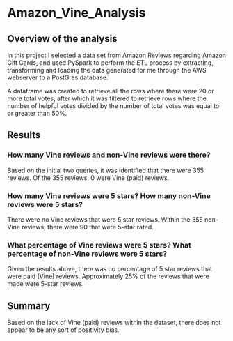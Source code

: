 # Amazon_Vine_Analysis

## Overview of the analysis  
In this project I selected a data set from Amazon Reviews regarding Amazon Gift Cards, and used PySpark to perform the ETL process by extracting, transforming and loading the data generated for me through the AWS webserver to a PostGres database. 

A dataframe was created to retrieve all the rows where there were 20 or more total votes, after which it was filtered to retrieve rows where the number of helpful votes divided by the number of total votes was equal to or greater than 50%.  

## Results   
### How many Vine reviews and non-Vine reviews were there?
Based on the initial two queries, it was identified that there were 355 reviews. Of the 355 reviews, 0 were Vine (paid) reviews.

### How many Vine reviews were 5 stars? How many non-Vine reviews were 5 stars?
There were no Vine reviews that were 5 star reviews. Within the 355 non-Vine reviews, there were 90 that were 5-star rated.

### What percentage of Vine reviews were 5 stars? What percentage of non-Vine reviews were 5 stars?
Given the results above, there was no percentage of 5 star reviews that were paid (Vine) reviews.
Approximately 25% of the reviews that were made were 5-star reviews.

## Summary
Based on the lack of Vine (paid) reviews within the dataset, there does not appear to be any sort of positivity bias.
